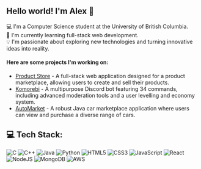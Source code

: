 ## Hello world! I'm Alex 👋
💻 I'm a Computer Science student at the University of British Columbia.  
🌱 I'm currently learning full-stack web development.  
💡 I'm passionate about exploring new technologies and turning innovative ideas into reality.

#### Here are some projects I'm working on:
- [Product Store](https://github.com/alexyangg/product-store) - A full-stack web application designed for a product marketplace, allowing users to create and sell their products.
- [Komorebi](https://github.com/alexyangg/discord_bot) - A multipurpose Discord bot featuring 34 commands, including advanced moderation tools and a user levelling and economy system.
- [AutoMarket](https://github.com/alexyangg/AutoMarket) - A robust Java car marketplace application where users can view and purchase a diverse range of cars.

## 💻 Tech Stack:
![C](https://img.shields.io/badge/c-%2300599C.svg?style=flat&logo=c&logoColor=white) ![C++](https://img.shields.io/badge/c++-%2300599C.svg?style=flat&logo=c%2B%2B&logoColor=white) ![Java](https://img.shields.io/badge/java-%23ED8B00.svg?style=flat&logo=openjdk&logoColor=white) ![Python](https://img.shields.io/badge/python-3670A0?style=flat&logo=python&logoColor=ffdd54) ![HTML5](https://img.shields.io/badge/html5-%23E34F26.svg?style=flat&logo=html5&logoColor=white) ![CSS3](https://img.shields.io/badge/css3-%231572B6.svg?style=flat&logo=css3&logoColor=white) ![JavaScript](https://img.shields.io/badge/javascript-%23323330.svg?style=flat&logo=javascript&logoColor=%23F7DF1E) ![React](https://img.shields.io/badge/react-%2320232a.svg?style=flat&logo=react&logoColor=%2361DAFB) ![NodeJS](https://img.shields.io/badge/node.js-6DA55F?style=flat&logo=node.js&logoColor=white) ![MongoDB](https://img.shields.io/badge/MongoDB-%234ea94b.svg?style=flat&logo=mongodb&logoColor=white) ![AWS](https://img.shields.io/badge/AWS-%23FF9900.svg?style=flat&logo=amazon-aws&logoColor=white)
